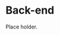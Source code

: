 # Back-end

Place holder.
<!---
The aim of this chapter is to provide users with detailed information, enabling them to utilize the toolbox to its full potential. The first section covers the **circuitSolver** class, which is used to build electro-acoustic lumped circuits. From there, we will explore the lumped-element modeler and, finally, the boundary element classes.
-->
